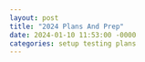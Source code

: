 ```yaml
---
layout: post
title: "2024 Plans And Prep"
date: 2024-01-10 11:53:00 -0000
categories: setup testing plans
---
```

